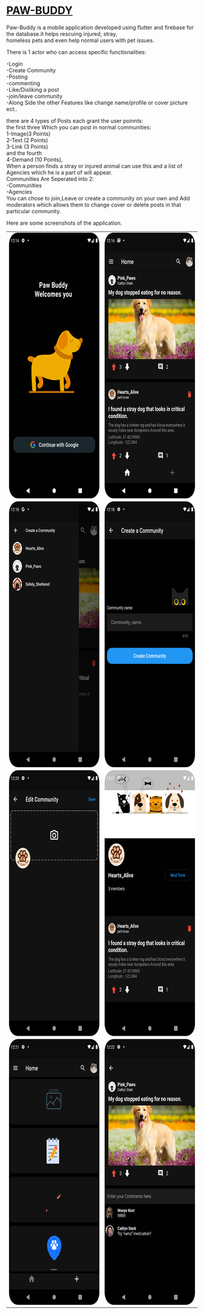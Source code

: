 <h1 style="text-decoration: underline">PAW-BUDDY</h1>



Paw-Buddy is a mobile application developed using flutter and firebase for the database.it helps rescuing injured, stray,</br>
homeless pets and even help normal users with pet issues.</br>

There is 1 actor who can access  specific functionalities:</br>

  -Login</br>
  -Create Community</br>
  -Posting </br>
  -commenting</br>
  -Like/Disliking a post</br>
  -join/leave community</br>
  -Along Side the other Features like change name/profile or cover picture ect..</br>
  
there are 4 types of Posts each grant the user poinnts:</br>
  the first three Which you can post in normal communities:</br>
    1-Image(3 Points)</br>
    2-Text (2 Points)</br>
    3-Link (3 Points)</br>
  and the fourth  </br>
    4-Demand (10 Points),</br>
    When a person finds a stray or injured animal can use this and a list of Agencies which he is a part of will appear.</br>
Communities Are Seperated into 2:</br>
  -Communities</br>
  -Agencies</br>
You can chose to join,Leave or create a community on your own and Add moderators which allows them to change cover or delete posts in that particular community.</br>

Here are some screenshots of the application.</br>

<table>
  <tr>
    <td><img src="assets/login.png" width="400" height="700" ></td>
    <td><img src="assets/feed.png" width="400" height="700" ></td>
  </tr>
  <tr>
    <td><img src="assets/communityDrawer.png" width="400" height="700" ></td>
    <td><img src="assets/createCommunity.png" width="400" height="700" ></td>
  </tr>
  <tr>
    <td><img src="assets/editCommunity.png" width="400" height="700" ></td>
    <td><img src="assets/Agency.png" width="400" height="700" ></td>
  </tr>
  <tr>
    <td><img src="assets/posts.png" width="400" height="700" ></td>
    <td><img src="assets/postComment.png" width="400" height="700" ></td>
  </tr>
</table>









